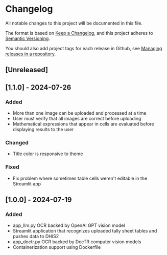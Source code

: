 # Changelog
All notable changes to this project will be documented in this file.

The format is based on [Keep a Changelog](https://keepachangelog.com/en/1.0.0/),
and this project adheres to [Semantic Versioning](https://semver.org/spec/v2.0.0.html).

You should also add project tags for each release in Github, see [Managing releases in a repository](https://docs.github.com/en/repositories/releasing-projects-on-github/managing-releases-in-a-repository).

## [Unreleased]

## [1.1.0] - 2024-07-26
### Added 
- More than one image can be uploaded and processed at a time
- User must verify that all images are correct before uploading
- Mathematical expressions that appear in cells are evaluated before displaying results to the user

### Changed
- Title color is responsive to theme

### Fixed
- Fix problem where sometimes table cells weren't editable in the Streamlit app


## [1.0.0] - 2024-07-19
### Added
- app_llm.py OCR backed by OpenAI GPT vision model
- Streamlit application that recognizes uploaded tally sheet tables and pushes data to DHIS2
- app_doctr.py OCR backed by DocTR computer vision models
- Containerization support using Dockerfile

